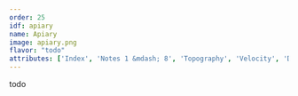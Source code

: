 ```yaml
---
order: 25
idf: apiary
name: Apiary
image: apiary.png
flavor: "todo"
attributes: ['Index', 'Notes 1 &mdash; 8', 'Topography', 'Velocity', 'Duration', 'nb Voice', 'nb Select']
---
```

todo